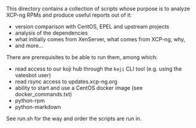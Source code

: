This directory contains a collection of scripts whose purpose
is to analyze XCP-ng RPMs and produce useful reports out of it:
- version comparison with CentOS, EPEL and upstream projects
- analysis of the dependencies
- what initially comes from XenServer, what comes from XCP-ng, why,
- and more...

There are prerequisites to be able to run them, among which:
- read access to our koji hub through the `koji` CLI tool (e.g. using the vatesbot user)
- read rsync access to updates.xcp-ng.org
- ability to start and use a CentOS docker image (see docker_commands.txt)
- python-rpm
- python-markdown

See run.sh for the way and order the scripts are run in.
